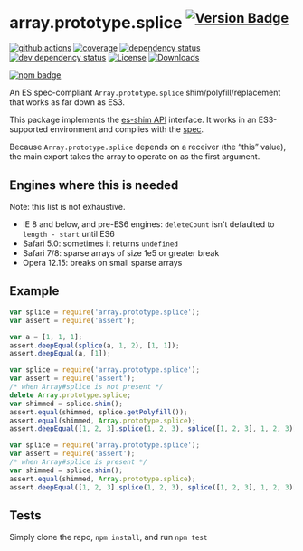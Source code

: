 # array.prototype.splice <sup>[![Version Badge][npm-version-svg]][package-url]</sup>

[![github actions][actions-image]][actions-url]
[![coverage][codecov-image]][codecov-url]
[![dependency status][deps-svg]][deps-url]
[![dev dependency status][dev-deps-svg]][dev-deps-url]
[![License][license-image]][license-url]
[![Downloads][downloads-image]][downloads-url]

[![npm badge][npm-badge-png]][package-url]

An ES spec-compliant `Array.prototype.splice` shim/polyfill/replacement that works as far down as ES3.

This package implements the [es-shim API](https://github.com/es-shims/api) interface. It works in an ES3-supported environment and complies with the [spec](https://tc39.es/ecma262/#sec-array.prototype.splice).

Because `Array.prototype.splice` depends on a receiver (the “this” value), the main export takes the array to operate on as the first argument.

## Engines where this is needed

Note: this list is not exhaustive.

  - IE 8 and below, and pre-ES6 engines: `deleteCount` isn't defaulted to `length - start` until ES6
  - Safari 5.0: sometimes it returns `undefined`
  - Safari 7/8: sparse arrays of size 1e5 or greater break
  - Opera 12.15: breaks on small sparse arrays

## Example

```js
var splice = require('array.prototype.splice');
var assert = require('assert');

var a = [1, 1, 1];
assert.deepEqual(splice(a, 1, 2), [1, 1]);
assert.deepEqual(a, [1]);
```

```js
var splice = require('array.prototype.splice');
var assert = require('assert');
/* when Array#splice is not present */
delete Array.prototype.splice;
var shimmed = splice.shim();
assert.equal(shimmed, splice.getPolyfill());
assert.equal(shimmed, Array.prototype.splice);
assert.deepEqual([1, 2, 3].splice(1, 2, 3), splice([1, 2, 3], 1, 2, 3));
```

```js
var splice = require('array.prototype.splice');
var assert = require('assert');
/* when Array#splice is present */
var shimmed = splice.shim();
assert.equal(shimmed, Array.prototype.splice);
assert.deepEqual([1, 2, 3].splice(1, 2, 3), splice([1, 2, 3], 1, 2, 3));
```

## Tests
Simply clone the repo, `npm install`, and run `npm test`

[package-url]: https://npmjs.org/package/array.prototype.splice
[npm-version-svg]: https://versionbadg.es/es-shims/Array.prototype.splice.svg
[deps-svg]: https://david-dm.org/es-shims/Array.prototype.splice.svg
[deps-url]: https://david-dm.org/es-shims/Array.prototype.splice
[dev-deps-svg]: https://david-dm.org/es-shims/Array.prototype.splice/dev-status.svg
[dev-deps-url]: https://david-dm.org/es-shims/Array.prototype.splice#info=devDependencies
[npm-badge-png]: https://nodei.co/npm/array.prototype.splice.png?downloads=true&stars=true
[license-image]: https://img.shields.io/npm/l/array.prototype.splice.svg
[license-url]: LICENSE
[downloads-image]: https://img.shields.io/npm/dm/array.prototype.splice.svg
[downloads-url]: https://npm-stat.com/charts.html?package=array.prototype.splice
[codecov-image]: https://codecov.io/gh/es-shims/Array.prototype.splice/branch/main/graphs/badge.svg
[codecov-url]: https://app.codecov.io/gh/es-shims/Array.prototype.splice/
[actions-image]: https://img.shields.io/endpoint?url=https://github-actions-badge-u3jn4tfpocch.runkit.sh/es-shims/Array.prototype.splice
[actions-url]: https://github.com/es-shims/Array.prototype.splice/actions
